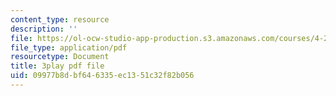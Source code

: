 ```yaml
---
content_type: resource
description: ''
file: https://ol-ocw-studio-app-production.s3.amazonaws.com/courses/4-241j-theory-of-city-form-spring-2013/09977b8dbf646335ec1351c32f82b056_lKy6EMP3Yhw.pdf
file_type: application/pdf
resourcetype: Document
title: 3play pdf file
uid: 09977b8d-bf64-6335-ec13-51c32f82b056
---
```


